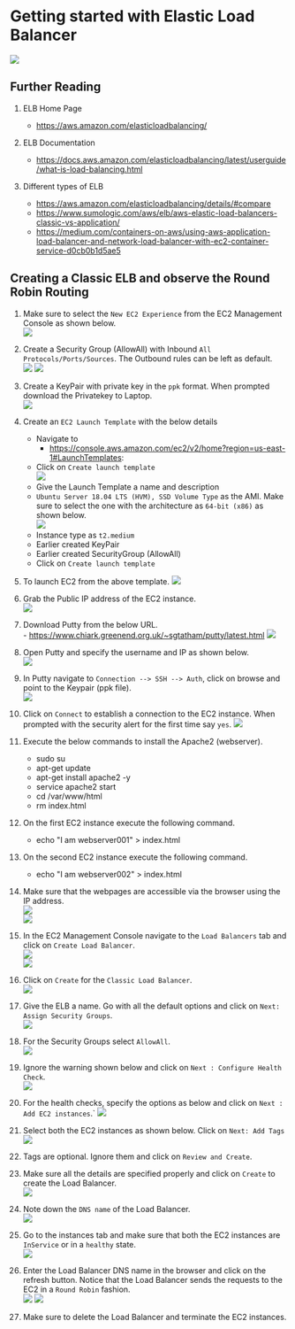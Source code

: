 # Getting started with Elastic Load Balancer

![](images/classic-elb.png)

## Further Reading

1. ELB Home Page
    - https://aws.amazon.com/elasticloadbalancing/

1. ELB Documentation
    - https://docs.aws.amazon.com/elasticloadbalancing/latest/userguide/what-is-load-balancing.html

1. Different types of ELB
    - https://aws.amazon.com/elasticloadbalancing/details/#compare
    - https://www.sumologic.com/aws/elb/aws-elastic-load-balancers-classic-vs-application/
    - https://medium.com/containers-on-aws/using-aws-application-load-balancer-and-network-load-balancer-with-ec2-container-service-d0cb0b1d5ae5

## Creating a Classic ELB and observe the Round Robin Routing

1. Make sure to select the `New EC2 Experience` from the EC2 Management Console as shown below.\
![](images/new-ec2-experience.png)

1. Create a Security Group (AllowAll) with Inbound `All Protocols/Ports/Sources`. The Outbound rules can be left as default.\
![](images/allow-all-sg-inbound.png)
![](images/allow-all-sg-outbound.png)

1. Create a KeyPair with private key in the `ppk` format. When prompted download the Privatekey to Laptop.\
![](images/create-key-pair.png)

1. Create an `EC2 Launch Template` with the below details
    - Navigate to
        - https://console.aws.amazon.com/ec2/v2/home?region=us-east-1#LaunchTemplates:
    - Click on `Create launch template`\
![](images/launch-template-created.png)
    - Give the Launch Template a name and description
    - `Ubuntu Server 18.04 LTS (HVM), SSD Volume Type` as the AMI. Make sure to select the one with the architecture as `64-bit (x86)` as shown below.\
![](images/ubuntu-ami.png)
    - Instance type as `t2.medium`
    - Earlier created KeyPair
    - Earlier created SecurityGroup (AllowAll)
    - Click on `Create launch template`

1. To launch EC2 from the above template.
![](images/launch-ec2-from-templates.png)

1. Grab the Public IP address of the EC2 instance.\
![](images/ec2-public-ip.png)

1. Download Putty from the below URL.\
        - https://www.chiark.greenend.org.uk/~sgtatham/putty/latest.html
![](images/putty-download.png)

1. Open Putty and specify the username and IP as shown below.\
![](images/putty-ip-user.png)

1. In Putty navigate to `Connection --> SSH --> Auth`, click on browse and point to the Keypair (ppk file).\
![](images/putty-private-key.png)

1. Click on `Connect` to establish a connection to the EC2 instance. When prompted with the security alert for the first time say `yes`. 
![](images/putty-security-alert.png)

1. Execute the below commands to install the Apache2 (webserver).
    - sudo su
    - apt-get update
    - apt-get install apache2 -y
    - service apache2 start
    - cd /var/www/html
    - rm index.html

1. On the first EC2 instance execute the following command.
    -  echo "I am webserver001" > index.html

1. On the second EC2 instance execute the following command.
    -  echo "I am webserver002" > index.html

1. Make sure that the webpages are accessible via the browser using the IP address.\
![](images/webserver001-webpage.png)\
![](images/webserver002-webpage.png)

1. In the EC2 Management Console navigate to the `Load Balancers` tab and click on `Create Load Balancer`.\
![](images/load-balancers-tab.png)\
![](images/create-load-balancer.png)

1. Click on `Create` for the `Classic Load Balancer`.\
![](images/create-classic-load-balancer.png)

1. Give the ELB a name. Go with all the default options and click on `Next: Assign Security Groups`.\
![](images/load-balancer-name.png)

1. For the Security Groups select `AllowAll`.\
![](images/load-balance-security-group.png)

1. Ignore the warning shown below and click on `Next : Configure Health Check`.\
![](images/ignore-security-group-warning.png)

1. For the health checks, specify the options as below and click on `Next : Add EC2 instances`.`
![](images/configure-health-checks.png)

1. Select both the EC2 instances as shown below. Click on `Next: Add Tags`\
![](images/select-ec2-instances.png)

1. Tags are optional. Ignore them and click on `Review and Create`.

1. Make sure all the details are specified properly and click on `Create` to create the Load Balancer.\
![](images/load-balancer-review.png)

1. Note down the `DNS name` of the Load Balancer.\
![](images/loadbalancer-dns-name.png)

1. Go to the instances tab and make sure that both the EC2 instances are `InService` or in a `healthy` state.\
![](images/ec2-instances-inservice.png)

1. Enter the Load Balancer DNS name in the browser and click on the refresh button. Notice that the Load Balancer sends the requests to the EC2 in a `Round Robin` fashion.\
![](images/round-robin-001.png)
![](images/round-robin-002.png)

1. Make sure to delete the Load Balancer and terminate the EC2 instances.